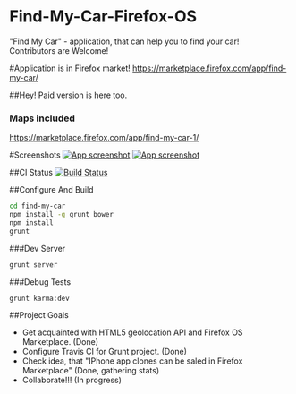 Find-My-Car-Firefox-OS
======================

"Find My Car" - application, that can help you to find your car!  
Contributors are Welcome!

#Application is in Firefox market!
https://marketplace.firefox.com/app/find-my-car/

##Hey! Paid version is here too.
### Maps included
https://marketplace.firefox.com/app/find-my-car-1/

#Screenshots
[![App screenshot](https://raw.github.com/WonderBeat/Find-My-Car-Firefox-OS/master/screenshot-1.png)](https://marketplace.firefox.com/app/find-my-car/)
[![App screenshot](https://raw.github.com/WonderBeat/Find-My-Car-Firefox-OS/master/screenshot-2.png)](https://marketplace.firefox.com/app/find-my-car/)

##CI Status
[![Build Status](https://travis-ci.org/WonderBeat/Find-My-Car-Firefox-OS.png)](https://travis-ci.org/WonderBeat/Find-My-Car-Firefox-OS)

##Configure And Build
```bash
cd find-my-car
npm install -g grunt bower
npm install
grunt
```
###Dev Server
```bash
grunt server
```
###Debug Tests
```bash
grunt karma:dev
```

##Project Goals
- Get acquainted with HTML5 geolocation API and Firefox OS Marketplace. (Done)
- Configure Travis CI for Grunt project. (Done)
- Check idea, that "IPhone app clones can be saled in Firefox Marketplace" (Done, gathering stats)
- Collaborate!!! (In progress)

